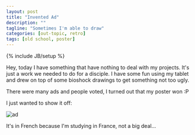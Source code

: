 ```yaml
---
layout: post
title: "Invented Ad"
description: ""
tagline: "Sometimes I'm able to draw"
categories: [out-topic, retro]
tags: [old school, poster]
---
```

{% include JB/setup %}

Hey, today I have something that have nothing to deal with my projects. It's just a work we needed to do for a disciple. I have some fun using my tablet and drew on top of some bioshock drawings to get something not too ugly.

There were many ads and people voted, I turned out that my poster won :P

I just wanted to show it off:

![ad]({{BASE_PATH}}/img/posts/poster.jpg)

It's in French because I'm studying in France, not a big deal...

